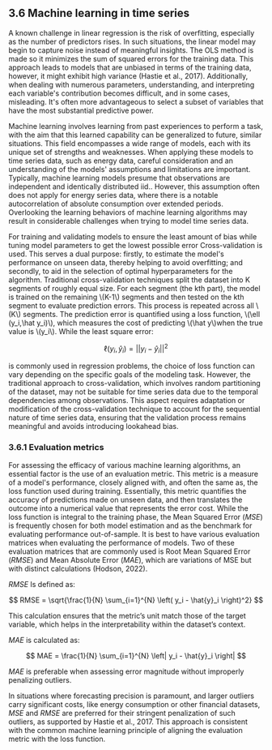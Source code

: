 <div>
  <script type="text/x-mathjax-config">
    MathJax = {
      tex: {
        inlineMath: [['$','$'], ['\\(','\\)']],
        displayMath: [['$$','$$'], ['\\[','\\]']]
      }
    };
  </script>
  <script type="text/javascript" id="MathJax-script" async
    src="https://cdn.jsdelivr.net/npm/mathjax@3/es5/tex-mml-chtml.js">
  </script>
</div>

## 3.6 Machine learning in time series

A known challenge in linear regression is the risk of overfitting, especially as the number of predictors rises. In such situations, the linear model may begin to capture noise instead of meaningful insights. The OLS method is made so it minimizes the sum of squared errors for the training data. This approach leads to models that are unbiased in terms of the training data, however, it might exhibit high variance (Hastie et al., 2017). Additionally, when dealing with numerous parameters, understanding, and interpreting each variable's contribution becomes difficult, and in some cases, misleading. It's often more advantageous to select a subset of variables that have the most substantial predictive power. 

Machine learning involves learning from past experiences to perform a task, with the aim that this learned capability can be generalized to future, similar situations. This field encompasses a wide range of models, each with its unique set of strengths and weaknesses. When applying these models to time series data, such as energy data, careful consideration and an understanding of the models' assumptions and limitations are important. Typically, machine learning models presume that observations are independent and identically distributed iid.. However, this assumption often does not apply for energy series data, where there is a notable autocorrelation of absolute consumption over extended periods. Overlooking the learning behaviors of machine learning algorithms may result in considerable challenges when trying to model time series data.

For training and validating models to ensure the least amount of bias while tuning model parameters to get the lowest possible error Cross-validation is used. This serves a dual purpose: firstly, to estimate the model's performance on unseen data, thereby helping to avoid overfitting; and secondly, to aid in the selection of optimal hyperparameters for the algorithm. Traditional cross-validation techniques split the dataset into K segments of roughly equal size. For each segment (the kth part), the model is trained on the remaining \\(K-1\\) segments and then tested on the kth segment to evaluate prediction errors. This process is repeated across all \\(K\\) segments. The prediction error is quantified using a loss function, \\(\ell (y_i,\hat y_i)\\), which measures the cost of predicting \\(\hat y\\)when the true value is \\(y_i\\). While the least square error:

$$ \ell (y_i,\hat y_i) = ||y_i-\hat y_i ||^2 $$

 is commonly used in regression problems, the choice of loss function can vary depending on the specific goals of the modeling task. However, the traditional approach to cross-validation, which involves random partitioning of the dataset, may not be suitable for time series data due to the temporal dependencies among observations. This aspect requires adaptation or modification of the cross-validation technique to account for the sequential nature of time series data, ensuring that the validation process remains meaningful and avoids introducing lookahead bias.

### 3.6.1 Evaluation metrics

For assessing the efficacy of various machine learning algorithms, an essential factor is the use of an evaluation metric. This metric is a measure of a model's performance, closely aligned with, and often the same as, the loss function used during training. Essentially, this metric quantifies the accuracy of predictions made on unseen data,  and then translates the outcome into a numerical value that represents the error cost. While the loss function is integral to the training phase, the Mean Squared Error (*MSE*) is frequently chosen for both model estimation and as the benchmark for evaluating performance out-of-sample. It is best to have various evaluation matrices when evaluating the performance of models. Two of these evaluation matrices that are commonly used is Root Mean Squared Error (*RMSE*) and Mean Absolute Error (*MAE*), which are variations of MSE but with distinct calculations (Hodson, 2022).

*RMSE* Is defined as:

$$ RMSE = \sqrt{\frac{1}{N} \sum_{i=1}^{N} \left( y_i - \hat{y}_i \right)^2} $$

This calculation ensures that the metric’s unit match those of the target variable, which helps in the interpretability within the dataset’s context.

*MAE* is calculated as:

$$ MAE = \frac{1}{N} \sum_{i=1}^{N} \left| y_i - \hat{y}_i \right| $$

*MAE* is preferable when assessing error magnitude without improperly penalizing outliers.

In situations where forecasting precision is paramount, and larger outliers carry significant costs, like energy consumption or other financial datasets, *MSE* and *RMSE* are preferred for their stringent penalization of such outliers, as supported by Hastie et al., 2017. This approach is consistent with the common machine learning principle of aligning the evaluation metric with the loss function.
